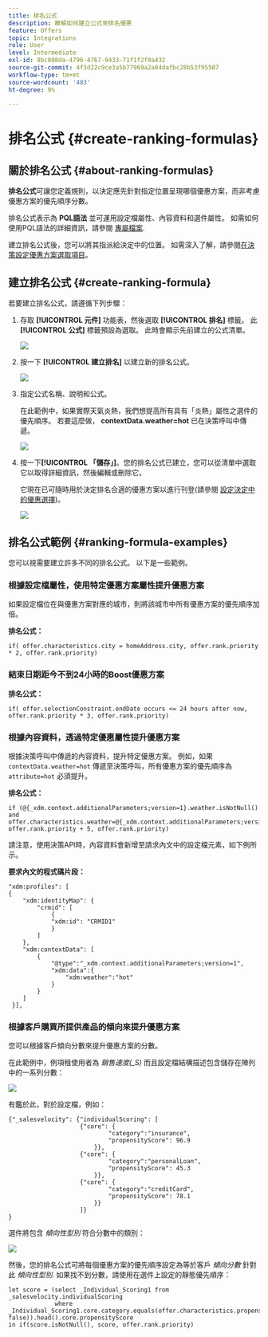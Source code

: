 ```yaml
---
title: 排名公式
description: 瞭解如何建立公式來排名優惠
feature: Offers
topic: Integrations
role: User
level: Intermediate
exl-id: 8bc808da-4796-4767-9433-71f1f2f0a432
source-git-commit: 4f3d22c9ce3a5b77969a2a04dafbc28b53f95507
workflow-type: tm+mt
source-wordcount: '483'
ht-degree: 9%

---
```


# 排名公式 {#create-ranking-formulas}

## 關於排名公式 {#about-ranking-formulas}

**排名公式**&#x200B;可讓您定義規則，以決定應先針對指定位置呈現哪個優惠方案，而非考慮優惠方案的優先順序分數。 

排名公式表示為 **PQL語法** 並可運用設定檔屬性、內容資料和選件屬性。 如需如何使用PQL語法的詳細資訊，請參閱 [專屬檔案](https://experienceleague.adobe.com/docs/experience-platform/segmentation/pql/overview.html).

建立排名公式後，您可以將其指派給決定中的位置。 如需深入了解，請參閱[在決策設定優惠方案選取項目](../offer-activities/configure-offer-selection.md)。

## 建立排名公式 {#create-ranking-formula}

若要建立排名公式，請遵循下列步驟：

1. 存取 **[!UICONTROL 元件]** 功能表，然後選取 **[!UICONTROL 排名]** 標籤。 此 **[!UICONTROL 公式]** 標籤預設為選取。 此時會顯示先前建立的公式清單。

   ![](../assets/rankings-list.png)

1. 按一下 **[!UICONTROL 建立排名]** 以建立新的排名公式。

   ![](../assets/ranking-create-formula.png)

1. 指定公式名稱、說明和公式。

   在此範例中，如果實際天氣炎熱，我們想提高所有具有「炎熱」屬性之選件的優先順序。 若要這麼做， **contextData.weather=hot** 已在決策呼叫中傳遞。

   ![](../assets/ranking-syntax.png)

1. 按一下&#x200B;**[!UICONTROL 「儲存」]**。您的排名公式已建立，您可以從清單中選取它以取得詳細資訊，然後編輯或刪除它。

   它現在已可隨時用於決定排名合適的優惠方案以進行刊登(請參閱 [設定決定中的優惠選擇](../offer-activities/configure-offer-selection.md))。

   ![](../assets/ranking-formula-created.png)

## 排名公式範例 {#ranking-formula-examples}

您可以視需要建立許多不同的排名公式。 以下是一些範例。

<!--
Boost by offer ID

Boost the priority of an offer with the offer ID *xcore:personalized-offer:13d213cd4cb328ec* by 5.

**Ranking formula:**

```
if( offer._id = "xcore:personalized-offer:13d213cd4cb328ec", offer.rank.priority + 5, offer.rank.priority)
```

Change the offer priority based on a certain profile attribute

Set the offer priority to 30 for offer *xcore:personalized-offer:13d213cd4cb328ec* if the user lives in the city of Bondi.

**Ranking formula:**

```
if( offer._id = "xcore:personalized-offer:13d213cd4cb328ec" and homeAddress.city.equals("Bondi", false), 30, offer.rank.priority)
```

Boost multiple offers by offer ID based on the presence of a profile's segment membership

Boost the priority of offers based on whether the user is a member of a priority segment, which is configured as an attribute in the offer.

**Ranking formula:**

```
if( segmentMembership.get("ups").get(offer.characteristics.prioritySegmentId).status in (["realized","existing"]), offer.rank.priority + 10, offer.rank.priority)
```
-->

### 根據設定檔屬性，使用特定優惠方案屬性提升優惠方案

如果設定檔位在與優惠方案對應的城市，則將該城市中所有優惠方案的優先順序加倍。

**排名公式：**

```
if( offer.characteristics.city = homeAddress.city, offer.rank.priority * 2, offer.rank.priority)
```

### 結束日期距今不到24小時的Boost優惠方案

**排名公式：**

```
if( offer.selectionConstraint.endDate occurs <= 24 hours after now, offer.rank.priority * 3, offer.rank.priority)
```

### 根據內容資料，透過特定優惠屬性提升優惠方案

根據決策呼叫中傳遞的內容資料，提升特定優惠方案。 例如，如果 `contextData.weather=hot` 傳遞至決策呼叫，所有優惠方案的優先順序為 `attribute=hot` 必須提升。

**排名公式：**

```
if (@{_xdm.context.additionalParameters;version=1}.weather.isNotNull()
and offer.characteristics.weather=@{_xdm.context.additionalParameters;version=1}.weather, offer.rank.priority + 5, offer.rank.priority)
```

請注意，使用決策API時，內容資料會新增至請求內文中的設定檔元素，如下例所示。

**要求內文的程式碼片段：**

```
"xdm:profiles": [
{
    "xdm:identityMap": {
        "crmid": [
            {
            "xdm:id": "CRMID1"
            }
        ]
    },
    "xdm:contextData": [
        {
            "@type":"_xdm.context.additionalParameters;version=1",
            "xdm:data":{
                "xdm:weather":"hot"
            }
        }
    ]
 }],
```

### 根據客戶購買所提供產品的傾向來提升優惠方案

您可以根據客戶傾向分數來提升優惠方案的分數。

在此範例中，例項租使用者為 *銷售速度(_S)* 而且設定檔結構描述包含儲存在陣列中的一系列分數：

![](../assets/ranking-example-schema.png)

有鑑於此，對於設定檔，例如：

```
{"_salesvelocity": {"individualScoring": [
                    {"core": {
                            "category":"insurance",
                            "propensityScore": 96.9
                        }},
                    {"core": {
                            "category":"personalLoan",
                            "propensityScore": 45.3
                        }},
                    {"core": {
                            "category":"creditCard",
                            "propensityScore": 78.1
                        }}
                    ]}
}
```

選件將包含 *傾向性型別* 符合分數中的類別：

![](../assets/ranking-example-propensityType.png)

然後，您的排名公式可將每個優惠方案的優先順序設定為等於客戶 *傾向分數* 針對此 *傾向性型別*. 如果找不到分數，請使用在選件上設定的靜態優先順序：

```
let score = (select _Individual_Scoring1 from _salesvelocity.individualScoring
             where _Individual_Scoring1.core.category.equals(offer.characteristics.propensityType, false)).head().core.propensityScore
in if(score.isNotNull(), score, offer.rank.priority)
```
